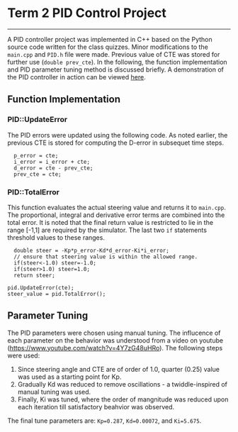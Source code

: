 # Term 2 PID Control Project

---

A PID controller project was implemented in C++ based on the Python source code written for the class quizzes. Minor modifications to the `main.cpp` and `PID.h` file were made. Previous value of CTE was stored for further use (`double prev_cte`). In the following, the function implementation and PID parameter tuning method is discussed briefly. A demonstration of the PID controller in action can be viewed [here](./demo.mp4).

## Function Implementation

### PID::UpdateError

The PID errors were updated using the following code. As noted earlier, the previous CTE is stored for computing the D-error in subsequet time steps.

```
  p_error = cte;
  i_error = i_error + cte;
  d_error = cte - prev_cte;
  prev_cte = cte;
```

### PID::TotalError

This function evaluates the actual steering value and returns it to `main.cpp`. The proportional, integral and derivative error terms are combined into the total error. It is noted that the final return value is restricted to lie in the range [-1,1] are required by the simulator. The last two `if` statements threshold values to these ranges.

```
  double steer = -Kp*p_error-Kd*d_error-Ki*i_error;
  // ensure that steering value is within the allowed range.
  if(steer<-1.0) steer=-1.0;
  if(steer>1.0) steer=1.0;
  return steer;
```

```
pid.UpdateError(cte);
steer_value = pid.TotalError();
```
## Parameter Tuning

The PID parameters were chosen using manual tuning. The influcence of each parameter on the behavior was understood from a video on youtube (https://www.youtube.com/watch?v=4Y7zG48uHRo). The following steps were used:

1. Since steering angle and CTE are of order of 1.0, quarter (0.25) value was used as a starting point for Kp.
2. Gradually Kd was reduced to remove oscillations - a twiddle-inspired of manual tuning was used.
3. Finally, Ki was tuned, where the order of mangnitude was reduced upon each iteration till satisfactory beahvior was observed.

The final tune parameters are: `Kp=0.287`, `Kd=0.00072`, and `Ki=5.675`.